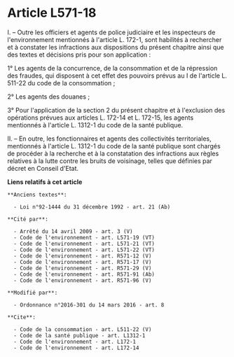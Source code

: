 # Article L571-18

I. – Outre les officiers et agents de police judiciaire et les inspecteurs de l'environnement mentionnés à l'article L.
172-1, sont habilités à rechercher et à constater les infractions aux dispositions du présent chapitre ainsi que des textes
et décisions pris pour son application :

1° Les agents de la concurrence, de la consommation et de la répression des fraudes, qui disposent à cet effet des pouvoirs
prévus au I de l'article L. 511-22 du code de la consommation ;

2° Les agents des douanes ;

3° Pour l'application de la section 2 du présent chapitre et à l'exclusion des opérations prévues aux articles L. 172-14 et
L. 172-15, les agents mentionnés à l'article L. 1312-1 du code de la santé publique.

II. – En outre, les fonctionnaires et agents des collectivités territoriales, mentionnés à l'article L. 1312-1 du code de la
santé publique sont chargés de procéder à la recherche et à la constatation des infractions aux règles relatives à la lutte
contre les bruits de voisinage, telles que définies par décret en Conseil d'Etat.

**Liens relatifs à cet article**

	**Anciens textes**:

	  - Loi n°92-1444 du 31 décembre 1992 - art. 21 (Ab)

	**Cité par**:

	  - Arrêté du 14 avril 2009 - art. 3 (V)
	  - Code de l'environnement - art. L571-19 (VT)
	  - Code de l'environnement - art. L571-21 (VT)
	  - Code de l'environnement - art. L571-22 (VT)
	  - Code de l'environnement - art. R571-12 (V)
	  - Code de l'environnement - art. R571-17 (V)
	  - Code de l'environnement - art. R571-29 (V)
	  - Code de l'environnement - art. R571-91 (Ab)
	  - Code de l'environnement - art. R571-96 (V)

	**Modifié par**:

	  - Ordonnance n°2016-301 du 14 mars 2016 - art. 8

	**Cite**:

	  - Code de la consommation - art. L511-22 (V)
	  - Code de la santé publique - art. L1312-1
	  - Code de l'environnement - art. L172-1
	  - Code de l'environnement - art. L172-14
